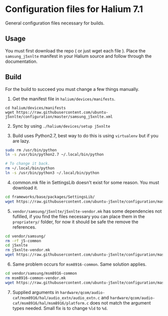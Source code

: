 # Configuration files for Halium 7.1
General configuration files necessary for builds.

## Usage
You must first download the repo ( or just wget each file ). Place the `samsung_j5xnlte` manifest in your Halium source and follow through the documentation.

## Build
For the build to succeed you must change a few things manually.

1. Get the manifest file in `halium/devices/manifests`.
```
cd halium/devices/manifests
wget https://raw.githubusercontent.com/ubuntu-j5xnlte/configuration/master/samsung_j5xnlte.xml
```
2. Sync by using `./halium/devices/setup j5xnlte`

3. Build uses Python2.7, best way to do this is using `virtualenv` but if you are lazy.
```bash
sudo rm /usr/bin/python
ln -s /usr/bin/python2.7 ~/.local/bin/python

# To change it back.
rm ~/.local/bin/python
ln -s /usr/bin/python3 ~/.local/bin/python
```

4. common.mk file in SettingsLib doesn't exist for some reason. You must download it.
```bash
cd frameworks/base/packages/SettingsLib/
wget https://raw.githubusercontent.com/ubuntu-j5xnlte/configuration/master/etc/common.mk
```
5. `vendor/samsung/j5xnlte/j5xnlte-vendor.mk` has some dependencies not fufilled, if you find the files necessary you can place them in the `propriatery/` folder, for now it should be safe the remove the references.
```bash
cd vendor/samsung/
rm -rf j5-common
cd j5xnlte
rm j5xnlte-vendor.mk
wget https://raw.githubusercontent.com/ubuntu-j5xnlte/configuration/master/etc/j5xnlte-vendor.mk
```
6. Same problem occurs for `msm8916-common`. Same solution applies.
```bash
cd vendor/samsung/msm8916-common
rm msm8916-common-vendor.mk
wget https://raw.githubusercontent.com/ubuntu-j5xnlte/configuration/master/etc/msm8916-common-vendor.mk
```
7. Supplied arguments in `hardware/qcom/audio-caf/msm8916/hal/audio_extn/audio_extn.c` and `hardware/qcom/audio-caf/msm8916/hal/msm8916/platform.c` does not match the argument types needed. Small fix is to change `%ld` to `%d`.
```bash

```

